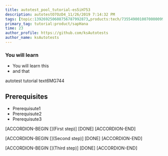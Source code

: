 ```yaml
---
title: autotest_pool_tutorial-es5iH753
description: autotestO7OzD4_11/26/2019 7:14:32 PM
tags: [topic:139269250608756787992873,products:tech/73554900100700000996,tutorial:experience/advanced]
primary_tag: tutorial:product/sapHana
time: 23
author_profile: https://github.com/ksAutotests
author_name: ksAutotests
---
```

### You will learn
- You will learn this
- and that

autotest tutorial text6MG744

## Prerequisites
- Prerequisute1
- Prerequisute2
- Prerequisute3

[ACCORDION-BEGIN [](First step)]
[DONE]
[ACCORDION-END]

[ACCORDION-BEGIN [](Second step)]
[DONE]
[ACCORDION-END]

[ACCORDION-BEGIN [](Third step)]
[DONE]
[ACCORDION-END]


